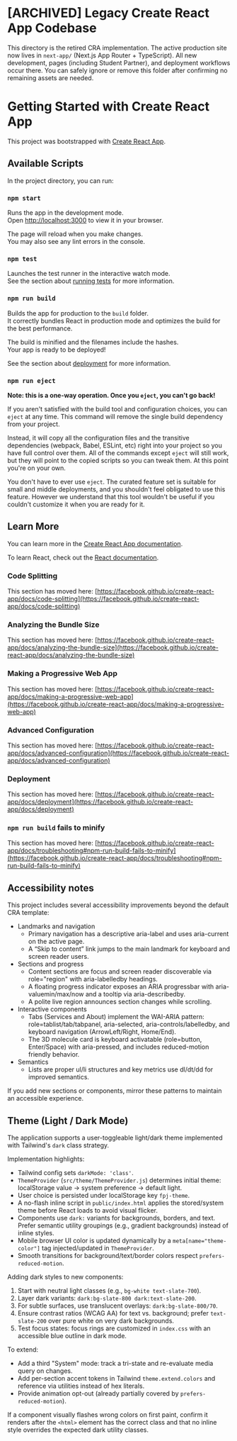# [ARCHIVED] Legacy Create React App Codebase

This directory is the retired CRA implementation. The active production site now lives in `next-app/` (Next.js App Router + TypeScript). All new development, pages (including Student Partner), and deployment workflows occur there. You can safely ignore or remove this folder after confirming no remaining assets are needed.

# Getting Started with Create React App

This project was bootstrapped with [Create React App](https://github.com/facebook/create-react-app).

## Available Scripts

In the project directory, you can run:

### `npm start`

Runs the app in the development mode.\
Open [http://localhost:3000](http://localhost:3000) to view it in your browser.

The page will reload when you make changes.\
You may also see any lint errors in the console.

### `npm test`

Launches the test runner in the interactive watch mode.\
See the section about [running tests](https://facebook.github.io/create-react-app/docs/running-tests) for more information.

### `npm run build`

Builds the app for production to the `build` folder.\
It correctly bundles React in production mode and optimizes the build for the best performance.

The build is minified and the filenames include the hashes.\
Your app is ready to be deployed!

See the section about [deployment](https://facebook.github.io/create-react-app/docs/deployment) for more information.

### `npm run eject`

**Note: this is a one-way operation. Once you `eject`, you can't go back!**

If you aren't satisfied with the build tool and configuration choices, you can `eject` at any time. This command will remove the single build dependency from your project.

Instead, it will copy all the configuration files and the transitive dependencies (webpack, Babel, ESLint, etc) right into your project so you have full control over them. All of the commands except `eject` will still work, but they will point to the copied scripts so you can tweak them. At this point you're on your own.

You don't have to ever use `eject`. The curated feature set is suitable for small and middle deployments, and you shouldn't feel obligated to use this feature. However we understand that this tool wouldn't be useful if you couldn't customize it when you are ready for it.

## Learn More

You can learn more in the [Create React App documentation](https://facebook.github.io/create-react-app/docs/getting-started).

To learn React, check out the [React documentation](https://reactjs.org/).

### Code Splitting

This section has moved here: [https://facebook.github.io/create-react-app/docs/code-splitting](https://facebook.github.io/create-react-app/docs/code-splitting)

### Analyzing the Bundle Size

This section has moved here: [https://facebook.github.io/create-react-app/docs/analyzing-the-bundle-size](https://facebook.github.io/create-react-app/docs/analyzing-the-bundle-size)

### Making a Progressive Web App

This section has moved here: [https://facebook.github.io/create-react-app/docs/making-a-progressive-web-app](https://facebook.github.io/create-react-app/docs/making-a-progressive-web-app)

### Advanced Configuration

This section has moved here: [https://facebook.github.io/create-react-app/docs/advanced-configuration](https://facebook.github.io/create-react-app/docs/advanced-configuration)

### Deployment

This section has moved here: [https://facebook.github.io/create-react-app/docs/deployment](https://facebook.github.io/create-react-app/docs/deployment)

### `npm run build` fails to minify

This section has moved here: [https://facebook.github.io/create-react-app/docs/troubleshooting#npm-run-build-fails-to-minify](https://facebook.github.io/create-react-app/docs/troubleshooting#npm-run-build-fails-to-minify)

## Accessibility notes

This project includes several accessibility improvements beyond the default CRA template:

- Landmarks and navigation
	- Primary navigation has a descriptive aria-label and uses aria-current on the active page.
	- A “Skip to content” link jumps to the main landmark for keyboard and screen reader users.
- Sections and progress
	- Content sections are focus and screen reader discoverable via role="region" with aria-labelledby headings.
	- A floating progress indicator exposes an ARIA progressbar with aria-valuemin/max/now and a tooltip via aria-describedby.
	- A polite live region announces section changes while scrolling.
- Interactive components
	- Tabs (Services and About) implement the WAI-ARIA pattern: role=tablist/tab/tabpanel, aria-selected, aria-controls/labelledby, and keyboard navigation (ArrowLeft/Right, Home/End).
	- The 3D molecule card is keyboard activatable (role=button, Enter/Space) with aria-pressed, and includes reduced-motion friendly behavior.
- Semantics
	- Lists are proper ul/li structures and key metrics use dl/dt/dd for improved semantics.

If you add new sections or components, mirror these patterns to maintain an accessible experience.

## Theme (Light / Dark Mode)

The application supports a user-toggleable light/dark theme implemented with Tailwind's `dark` class strategy.

Implementation highlights:

- Tailwind config sets `darkMode: 'class'`.
- `ThemeProvider` (`src/theme/ThemeProvider.js`) determines initial theme: localStorage value → system preference → default light.
- User choice is persisted under localStorage key `fpj-theme`.
- A no-flash inline script in `public/index.html` applies the stored/system theme before React loads to avoid visual flicker.
- Components use `dark:` variants for backgrounds, borders, and text. Prefer semantic utility groupings (e.g., gradient backgrounds) instead of inline styles.
- Mobile browser UI color is updated dynamically by a `meta[name="theme-color"]` tag injected/updated in `ThemeProvider`.
- Smooth transitions for background/text/border colors respect `prefers-reduced-motion`.

Adding dark styles to new components:
1. Start with neutral light classes (e.g., `bg-white text-slate-700`).
2. Layer dark variants: `dark:bg-slate-800 dark:text-slate-200`.
3. For subtle surfaces, use translucent overlays: `dark:bg-slate-800/70`.
4. Ensure contrast ratios (WCAG AA) for text vs. background; prefer `text-slate-200` over pure white on very dark backgrounds.
5. Test focus states: focus rings are customized in `index.css` with an accessible blue outline in dark mode.

To extend:
- Add a third "System" mode: track a tri-state and re-evaluate media query on changes.
- Add per-section accent tokens in Tailwind `theme.extend.colors` and reference via utilities instead of hex literals.
- Provide animation opt-out (already partially covered by `prefers-reduced-motion`).

If a component visually flashes wrong colors on first paint, confirm it renders after the `<html>` element has the correct class and that no inline style overrides the expected dark utility classes.
